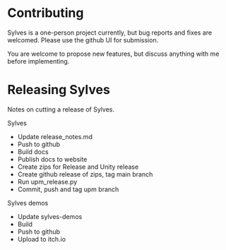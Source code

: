 # Contributing

Sylves is a one-person project currently, but bug reports and fixes are welcomed. Please use the github UI for submission.

You are welcome to propose new features, but discuss anything with me before implementing.


# Releasing Sylves

Notes on cutting a release of Sylves.

Sylves
* Update release_notes.md
* Push to github
* Build docs
* Publish docs to website
* Create zips for Release and Unity release
* Create github release of zips, tag main branch
* Run upm_release.py
* Commit, push and tag upm branch

Sylves demos
* Update sylves-demos
* Build
* Push to github
* Upload to itch.io